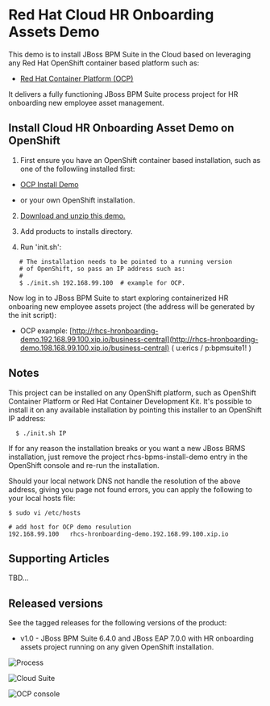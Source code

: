 Red Hat Cloud HR Onboarding Assets Demo 
=======================================
This demo is to install JBoss BPM Suite in the Cloud based on leveraging any Red Hat OpenShift container based platform such as:

 - [Red Hat Container Platform (OCP)](https://github.com/redhatdemocentral/ocp-install-demo)
  
It delivers a fully functioning JBoss BPM Suite process project for HR onboarding new employee asset management.


Install Cloud HR Onboarding Asset Demo on OpenShift
---------------------------------------------------
1. First ensure you have an OpenShift container based installation, such as one of the followling installed first:

  - [OCP Install Demo](https://github.com/redhatdemocentral/ocp-install-demo)

  - or your own OpenShift installation.

2. [Download and unzip this demo.](https://github.com/eschabell/rhcs-hronboarding-assets-demo/archive/master.zip)

3. Add products to installs directory.

4. Run 'init.sh':
```
   # The installation needs to be pointed to a running version
   # of OpenShift, so pass an IP address such as:
   #
   $ ./init.sh 192.168.99.100  # example for OCP.
```

Now log in to JBoss BPM Suite to start exploring containerized HR onboaring new employee assets project (the address will be generated by the init script):

  - OCP example: [http://rhcs-hronboarding-demo.192.168.99.100.xip.io/business-central](http://rhcs-hronboarding-demo.198.168.99.100.xip.io/business-central)  ( u:erics / p:bpmsuite1! )


Notes
-----
This project can be installed on any OpenShift platform, such as OpenShift Container Platform or Red Hat Container Development Kit.
It's possible to install it on any available installation by pointing this installer to an OpenShift IP address:
```
  $ ./init.sh IP
```

If for any reason the installation breaks or you want a new JBoss BRMS installation, just remove the project rhcs-bpms-install-demo
entry in the OpenShift console and re-run the installation.

Should your local network DNS not handle the resolution of the above address, giving you page not found errors, you can apply the
following to your local hosts file:

```
$ sudo vi /etc/hosts

# add host for OCP demo resulution
192.168.99.100   rhcs-hronboarding-demo.192.168.99.100.xip.io

```


Supporting Articles
-------------------
TBD...


Released versions
-----------------
See the tagged releases for the following versions of the product:

- v1.0 - JBoss BPM Suite 6.4.0 and JBoss EAP 7.0.0 with HR onboarding assets project running on any given OpenShift installation.


![Process](https://github.com/eschabell/rhcs-hronboarding-assets-demo/blob/master/docs/demo-images/rhcs-hronboarding-process.png?raw=true)

![Cloud Suite](https://github.com/eschabell/rhcs-hronboarding-assets-demo/blob/master/docs/demo-images/rhcs-arch.png?raw=true)

![OCP console](https://github.com/eschabell/rhcs-hronboarding-assets-demo/blob/master/docs/demo-images/rhcs-bpms-ocp-console.png?raw=true)


